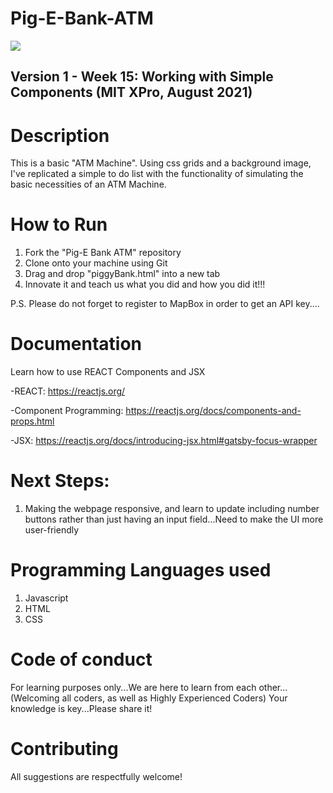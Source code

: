 # Pig-E-Bank-ATM

<img src="https://cdn.pixabay.com/photo/2020/04/24/06/46/piggy-money-bank-5085515_1280.png" />

## Version 1 - Week 15: Working with Simple Components (MIT XPro, August 2021)

# Description

This is a basic "ATM Machine".  Using css grids and a background image, I've replicated a simple to do list with the functionality of simulating the basic necessities of an ATM Machine. 

# How to Run

1) Fork the "Pig-E Bank ATM" repository
2) Clone onto your machine using Git
3) Drag and drop "piggyBank.html" into a new tab
4) Innovate it and teach us what you did and how you did it!!!

P.S. Please do not forget to register to MapBox in order to get an API key....


# Documentation

Learn how to use REACT Components and JSX

-REACT: https://reactjs.org/

-Component Programming: https://reactjs.org/docs/components-and-props.html

-JSX: https://reactjs.org/docs/introducing-jsx.html#gatsby-focus-wrapper

# Next Steps:
1) Making the webpage responsive, and learn to update including number buttons rather than just having an input field...Need to make the UI more user-friendly

# Programming Languages used
1) Javascript
2) HTML
3) CSS

# Code of conduct
For learning purposes only...We are here to learn from each other...(Welcoming all coders, as well as Highly Experienced Coders) Your knowledge is key...Please share it!

# Contributing
All suggestions are respectfully welcome! 
